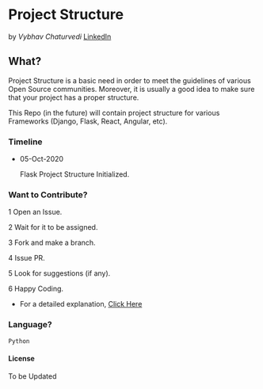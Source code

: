# Project Structure

by *Vybhav Chaturvedi* [LinkedIn](https://www.linkedin.com/in/vybhav-chaturvedi-0ba82614a/)

## What?

Project Structure is a basic need in order to meet the guidelines of various Open Source communities. Moreover, it is usually a good idea to make sure that your project has a proper structure.

This Repo (in the future) will contain project structure for various Frameworks (Django, Flask, React, Angular, etc).

### Timeline

* 05-Oct-2020

    Flask Project Structure Initialized.

### Want to Contribute?

1 Open an Issue.

2 Wait for it to be assigned.

3 Fork and make a branch.

4 Issue PR.

5 Look for suggestions (if any).

6 Happy Coding.

- For a detailed explanation, [Click Here](CONTRIBUTING.md)
### Language?

`Python`

#### License

To be Updated
